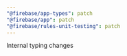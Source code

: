 ```yaml
---
"@firebase/app-types": patch
"@firebase/app": patch
"@firebase/rules-unit-testing": patch
---
```


Internal typing changes

